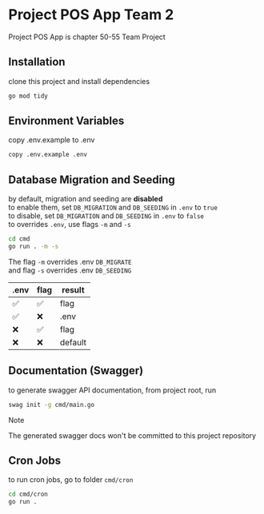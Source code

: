 # Project POS App Team 2

Project POS App is chapter 50-55 Team Project

## Installation
clone this project and install dependencies
```bash
go mod tidy
```

## Environment Variables
copy .env.example to .env
```bash
copy .env.example .env
```

## Database Migration and Seeding
by default, migration and seeding are **disabled**  
to enable them, set ```DB_MIGRATION``` and ```DB_SEEDING``` in ```.env``` to ```true```  
to disable, set ```DB_MIGRATION``` and ```DB_SEEDING``` in ```.env``` to ```false```  
to overrides ```.env```, use flags ```-m``` and ```-s```

```bash
cd cmd
go run . -m -s
```

The flag ```-m``` overrides .env ```DB_MIGRATE```  
and flag ```-s``` overrides .env ```DB_SEEDING```

.env | flag | result  |
--- |------|---------|
:white_check_mark:	 | :white_check_mark:  | flag    |
:white_check_mark:	 | :x:  | .env    |
:x: | :white_check_mark:  | flag    |
:x: | :x:  | default |


## Documentation (Swagger)
to generate swagger API documentation, from project root, run
```bash
swag init -g cmd/main.go
```
> [!NOTE]  
> The generated swagger docs won't be committed to this project repository

## Cron Jobs
to run cron jobs, go to folder ```cmd/cron```
```bash
cd cmd/cron
go run .
```
